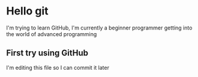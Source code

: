 # Hello git

I'm trying to learn GitHub, I'm currently a beginner programmer getting into the world of advanced programming


## First try using GitHub

I'm editing this file so I can commit it later